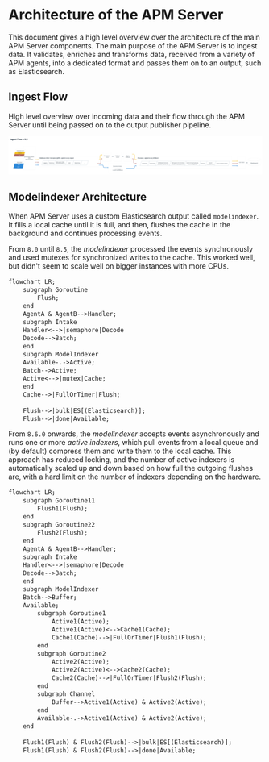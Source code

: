 # Architecture of the APM Server

This document gives a high level overview over the architecture of the main APM Server components.
The main purpose of the APM Server is to ingest data. It validates, enriches and transforms data,
received from a variety of APM agents, into a dedicated format and passes them on to an output,
such as Elasticsearch.

## Ingest Flow

High level overview over incoming data and their flow through the APM Server until being passed on
to the output publisher pipeline.

![ingest-flow](../docs/images/ingest-flow.png)

## Modelindexer Architecture

When APM Server uses a custom Elasticsearch output called `modelindexer`. It fills a local cache until it
is full, and then, flushes the cache in the background and continues processing events.

From  `8.0` until `8.5`, the _modelindexer_ processed the events synchronously and used mutexes for
synchronized writes to the cache. This worked well, but didn't seem to scale well on bigger instances with
more CPUs.

```mermaid
flowchart LR;
    subgraph Goroutine
        Flush;
    end
    AgentA & AgentB-->Handler;
    subgraph Intake
    Handler<-->|semaphore|Decode
    Decode-->Batch;
    end
    subgraph ModelIndexer
    Available-.->Active;
    Batch-->Active;
    Active<-->|mutex|Cache;
    end
    Cache-->|FullOrTimer|Flush;

    Flush-->|bulk|ES[(Elasticsearch)];
    Flush-->|done|Available;
```

From `8.6.0` onwards, the _modelindexer_ accepts events asynchronously and runs one or more _active indexers_,
which pull events from a local queue and (by default) compress them and write them to the local cache. This approach
has reduced locking, and the number of active indexers is automatically scaled up and down based on how full the
outgoing flushes are, with a hard limit on the number of indexers depending on the hardware.

```mermaid
flowchart LR;
    subgraph Goroutine11
        Flush1(Flush);
    end
    subgraph Goroutine22
        Flush2(Flush);
    end
    AgentA & AgentB-->Handler;
    subgraph Intake
    Handler<-->|semaphore|Decode
    Decode-->Batch;
    end
    subgraph ModelIndexer
    Batch-->Buffer;
    Available;
        subgraph Goroutine1
            Active1(Active);
            Active1(Active)<-->Cache1(Cache);
            Cache1(Cache)-->|FullOrTimer|Flush1(Flush);
        end
        subgraph Goroutine2
            Active2(Active);
            Active2(Active)<-->Cache2(Cache);
            Cache2(Cache)-->|FullOrTimer|Flush2(Flush);
        end
        subgraph Channel
            Buffer-->Active1(Active) & Active2(Active);
        end
        Available-.->Active1(Active) & Active2(Active);
    end

    Flush1(Flush) & Flush2(Flush)-->|bulk|ES[(Elasticsearch)];
    Flush1(Flush) & Flush2(Flush)-->|done|Available;
```
